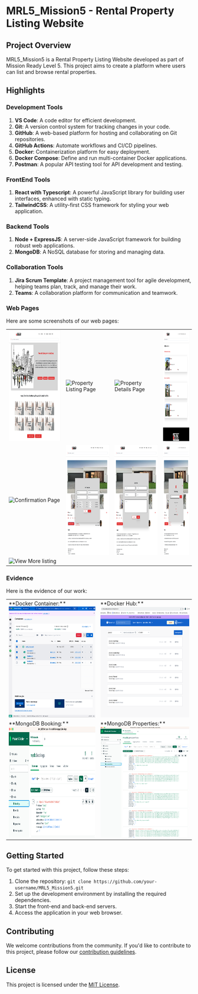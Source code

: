 # MRL5_Mission5 - Rental Property Listing Website

## Project Overview
MRL5_Mission5 is a Rental Property Listing Website developed as part of Mission Ready Level 5. This project aims to create a platform where users can list and browse rental properties.

## Highlights
### Development Tools
1. **VS Code**: A code editor for efficient development.
2. **Git**: A version control system for tracking changes in your code.
3. **GitHub**: A web-based platform for hosting and collaborating on Git repositories.
4. **GitHub Actions**: Automate workflows and CI/CD pipelines.
5. **Docker**: Containerization platform for easy deployment.
6. **Docker Compose**: Define and run multi-container Docker applications.
7. **Postman**: A popular API testing tool for API development and testing.

### FrontEnd Tools
1. **React with Typescript**: A powerful JavaScript library for building user interfaces, enhanced with static typing.
2. **TailwindCSS**: A utility-first CSS framework for styling your web application.

### Backend Tools
1. **Node + ExpressJS**: A server-side JavaScript framework for building robust web applications.
2. **MongoDB**: A NoSQL database for storing and managing data.

### Collaboration Tools
1. **Jira Scrum Template**: A project management tool for agile development, helping teams plan, track, and manage their work.
2. **Teams**: A collaboration platform for communication and teamwork.

### Web Pages
Here are some screenshots of our web pages:

<!-- Images in a Table -->
<table>
  <tr>
    <td>
      <img src="./github-images/page1.png" alt="Homepage" width="400" height="300">
    </td>
    <td>
      <img src="./github-images/page2.png" alt="Property Listing Page" width="400" height="300">
    </td>
    <td>
      <img src="./github-images/page3.png" alt="Property Details Page" width="400" height="300">
    </td>
    <td>
      <img src="./github-images/page4.png" alt="Tenancy Application Page" width="400" height="300">
    </td>
  </tr>
  <tr>
    <td>
      <img src="./github-images/page6.png" alt="Confirmation Page" width="400" height="300">
    </td>
    <td>
      <img src="./github-images/popup-booking.png" alt="Booking popup" width="400" height="300">
    </td>
    <td>
      <img src="./github-images/popup-enquire.png" alt="Enquire popup" width="400" height="300">
    </td>
    <td>
      <img src="./github-images/popup-save.png" alt="Save popup" width="400" height="300">
    </td>
  </tr>
  <tr>
    <td>
      <img src="./github-images/viewmore.png" alt="View More listing" width="400" height="300">
    </td>
    <!-- Add more images for additional rows here if needed -->
  </tr>
</table>

### Evidence
Here is the evidence of our work:

<!-- Images in a Table -->
<table>
  <tr>
    <td>
      **Docker Container:**
      <img src="./github-images/docker.png" alt="Docker Container" width="400" height="300">
    </td>
    <td>
      **Docker Hub:**
      <img src="./github-images/dockerhub.png" alt="Docker Hub" width="400" height="300">
    </td>
  </tr>
  <tr>
    <td>
      **MongoDB Booking:**
      <img src="./github-images/mongodb-booking.png" alt="MongoDB Booking" width="400" height="300">
    </td>
    <td>
      **MongoDB Properties:**
      <img src="./github-images/mongodb-properties.png" alt="MongoDB Properties" width="400" height="300">
    </td>
  </tr>
</table>

## Getting Started
To get started with this project, follow these steps:

1. Clone the repository: `git clone https://github.com/your-username/MRL5_Mission5.git`
2. Set up the development environment by installing the required dependencies.
3. Start the front-end and back-end servers.
4. Access the application in your web browser.

## Contributing
We welcome contributions from the community. If you'd like to contribute to this project, please follow our [contribution guidelines](CONTRIBUTING.md).

## License
This project is licensed under the [MIT License](LICENSE).

